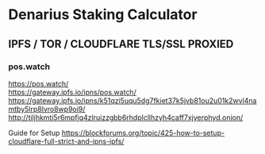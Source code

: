 # Denarius Staking Calculator  
## IPFS / TOR / CLOUDFLARE TLS/SSL PROXIED  
### pos.watch
https://pos.watch/  
https://gateway.ipfs.io/ipns/pos.watch/  
https://gateway.ipfs.io/ipns/k51qzi5uqu5dg7fkiet37k5jvb81ou2u01k2wvl4namtby5lrp8lvro8wp9oi9/  
http://tiljhkmti5r6mpfjq4zlruizzgbb6rhdplcllhzyh4caff7xjyerphyd.onion/  

Guide for Setup https://blockforums.org/topic/425-how-to-setup-cloudflare-full-strict-and-ipns-ipfs/
